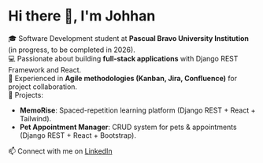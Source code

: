 # Hi there 👋, I'm Johhan

🎓 Software Development student at **Pascual Bravo University Institution** (in progress, to be completed in 2026).  
💻 Passionate about building **full-stack applications** with Django REST Framework and React.  
📌 Experienced in **Agile methodologies (Kanban, Jira, Confluence)** for project collaboration.  
🚀 Projects:
- **MemoRise**: Spaced-repetition learning platform (Django REST + React + Tailwind).  
- **Pet Appointment Manager**: CRUD system for pets & appointments (Django REST + React + Bootstrap).  

📫 Connect with me on [LinkedIn](https://www.linkedin.com/in/johhan-parra-0531aa250/)
